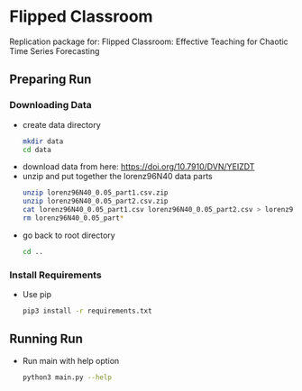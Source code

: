 # Flipped Classroom
Replication package for: Flipped Classroom: Effective Teaching for Chaotic Time Series Forecasting

## Preparing Run
### Downloading Data
  - create data directory
    ```bash
    mkdir data
    cd data
    ```
  - download data from here: https://doi.org/10.7910/DVN/YEIZDT
  - unzip and put together the lorenz96N40 data parts
    ```bash
    unzip lorenz96N40_0.05_part1.csv.zip
    unzip lorenz96N40_0.05_part2.csv.zip
    cat lorenz96N40_0.05_part1.csv lorenz96N40_0.05_part2.csv > lorenz96N40_0.05.csv
    rm lorenz96N40_0.05_part*
    ```
  - go back to root directory
    ```bash
    cd ..
    ```

### Install Requirements
  - Use pip
    ```bash
    pip3 install -r requirements.txt
    ```

## Running Run
  - Run main with help option
    ```bash
    python3 main.py --help
    ```
